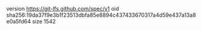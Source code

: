 version https://git-lfs.github.com/spec/v1
oid sha256:19da37f9e3b1f23513dbfa85e8894c437433670317a4d59e437a13a8e0a5fd64
size 1542
